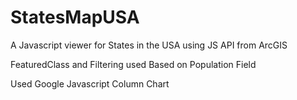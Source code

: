 # StatesMapUSA
A Javascript viewer for States in the USA using JS API from ArcGIS


FeaturedClass and Filtering used Based on Population Field

Used Google Javascript Column Chart
